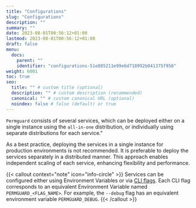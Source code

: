 ```yaml
---
title: "Configurations"
slug: "Configurations"
description: ""
summary: ""
date: 2023-08-01T00:56:12+01:00
lastmod: 2023-08-01T00:56:12+01:00
draft: false
menu:
  docs:
    parent: ""
    identifier: "configurations-51e885211e99e6d718992b041375f958"
weight: 6001
toc: true
seo:
  title: "" # custom title (optional)
  description: "" # custom description (recommended)
  canonical: "" # custom canonical URL (optional)
  noindex: false # false (default) or true
---
```


`Permguard` consists of several services, which can be deployed either on a single instance using the `all-in-one` distribution, or individually using separate distributions for each service."

As a best practice, deploying the services in a single instance for production environments is not recommended. It is preferable to deploy the services separately in a distributed manner. This approach enables independent scaling of each service, enhancing flexibility and performance.

{{< callout context="note" icon="info-circle" >}}
Services can be configured either using Environment Variables or via [CLI flags](/docs/devops/deployment/cli-flags/). Each CLI flag corresponds to an equivalent Environment Variable named `PERMGUARD_<FLAG_NAME>`. For example, the `--debug` flag has an equivalent environment variable `PERMGUARD_DEBUG`.
{{< /callout >}}
